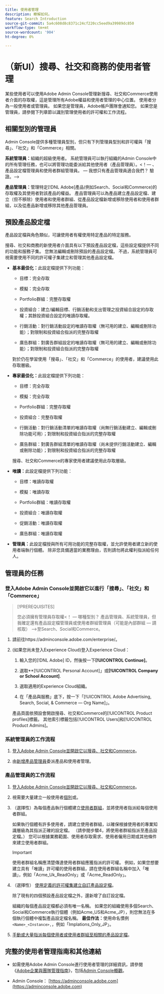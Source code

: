 ```yaml
---
title: 使用者管理
description: 瞭解如何。
feature: Search Introduction
source-git-commit: 5a4c608d8c8371c24cf220cc5eed9a39989dc850
workflow-type: tm+mt
source-wordcount: '904'
ht-degree: 0%

---
```


# （新UI）搜尋、社交和商務的使用者管理

某些使用者可以使用Adobe Admin Console管理新搜尋、社交和Commerce使用者介面的存取權，這是管理所有Adobe權益和使用者管理的中心位置。 使用者分為一般使用者或管理員。 如果您是管理員，Adobe帳戶團隊會通知您。 如果您是管理員，請參閱下列章節以識別管理使用者的許可權和工作流程。<!-- How can you see what your user role is, or will your Adobe Account Team tell you? -->

## 相關型別的管理員

Admin Console提供多種管理員型別，但只有下列管理員型別和許可權與「搜尋」、「社交」和「Commerce」相關。

**系統管理員：**&#x200B;組織的超級使用者。 系統管理員可以執行組織的Admin Console中的所有管理任務，也可以將管理功能委派給其他使用者（產品管理員）。&lt;！— 、產品設定檔管理員和使用者群組管理員。   — 我想只有產品管理員適合我們？  驗證。—>

**產品管理員：**&#x200B;管理特定[!DNL Adobe]產品(例如Search、Social和Commerce)的存取權及其使用者對該產品的權益。 產品管理員可以為產品建立產品設定檔、建立（但不移除）使用者和使用者群組、從產品設定檔新增或移除使用者和使用者群組，以及從產品新增或移除其他產品管理員。

<!--
**Product profile admin:** Manages assigned product profiles for individual products. A product profile admin can add (but not remove) users and user groups to the organization; add or remove users and user groups from product profiles; and assign or revoke permissions from product profiles. [I don't think this is applicable: and manage the product roles for product profiles.]

**User group admin:** Manages assigned user groups and their access rights. A user group admin can add or remove users from groups and add or remove user group admins from groups.
-->

## 預設產品設定檔

產品設定檔與角色類似，可讓使用者有權使用特定產品的特定服務。

搜尋、社交和商務的新使用者介面具有以下預設產品設定檔，這些設定檔提供不同的功能和服務子集。 您無法編輯或刪除預設的產品設定檔。 不過，系統管理員可視需要使用不同的許可權子集建立和管理其他產品設定檔。

* **基本最佳化：**&#x200B;此設定檔提供下列功能：

   * 目標：完全存取

   * 模擬：完全存取

   * Portfolio群組：完整存取權

   * 投資組合：建立/編輯目標、行銷活動和支出管理之投資組合設定的存取權；其餘投資組合設定的唯讀存取權。

   * 行銷活動：對行銷活動設定的唯讀存取權（無可用的建立、編輯或刪除功能）；對限制和投資組合指派的完整存取權<!-- Is that the correct wording? -->

   * 廣告群組：對廣告群組設定的唯讀存取權（無可用的建立、編輯或刪除功能）；對限制和投資組合指派的完整存取權<!-- Is that the correct wording? -->

  對於仍在學習使用「搜尋」、「社交」和「Commerce」的使用者，建議使用此存取層級。

* **專家最佳化：**&#x200B;此設定檔提供下列功能：

   * 目標：完全存取

   * 模擬：完全存取

   * Portfolio群組：完整存取權

   * 投資組合：完整存取權

   * 行銷活動：對行銷活動清單的唯讀存取權（尚無行銷活動建立、編輯或刪除功能可用）；對限制和投資組合指派的完整存取權<!-- Is that the correct wording? -->

   * 廣告群組：對廣告群組清單的唯讀存取權（尚未提供行銷活動建立、編輯或刪除功能）；對限制和投資組合指派的完整存取權<!-- Is that the correct wording? -->

  搜尋、社交和Commerce的專家使用者建議使用此存取層級。

* **唯讀：**&#x200B;此設定檔提供下列功能：

   * 目標：唯讀存取權

   * 模擬：唯讀存取

   * Portfolio群組：唯讀存取權

   * 投資組合：唯讀存取權

   * 促銷活動：唯讀存取權

   * 廣告群組：唯讀存取權

* **管理員：**&#x200B;此設定檔授與所有可用功能的完整存取權，並允許使用者建立新的使用者端執行個體。 除非您具備適當的業務理由，否則請勿將此權利指派給任何人。

<!-- Do I need to include this? If so, adjust wording as needed

## Product-specific instances

 -->

## 管理員的任務

### 登入Adobe Admin Console並開啟它以進行「搜尋」、「社交」和「Commerce」

>[!PREREQUISITES]
>
>您必須擁有管理員存取權&lt;！ — 哪種型別？ 產品管理員、系統管理員，但我確定還有產品設定檔管理員或使用者群組管理員（可能是內部群組 — 請核取） —>至Search、Social和Commerce。

1. 請前往https://adminconsole.adobe.com/enterprise/。

1. (如果您尚未登入Experience Cloud)登入Experience Cloud：

   1. 輸入您的[!DNL Adobe] ID，然後按一下&#x200B;**[!UICONTROL Continue]**。

   1. 選取**[!UICONTROL Personal Account]」或&#x200B;**[!UICONTROL Company or School Account]**.<!-- Will it necessarily be "Company or School Account?" -->

   1. 選取適用的Experience Cloud組織。

   1. 在「產品與服務」底下，按一下「[!UICONTROL Adobe Advertising, Search, Social, & Commerce — Org Name]」。

   產品頁面依預設會開啟搜尋、社交和Commerce的[!UICONTROL Product profiles]標籤。 其他索引標籤包括[!UICONTROL Users]和[!UICONTROL Product Admins]。

### 系統管理員的工作流程

1. [登入Adobe Admin Console並開啟它以搜尋、社交和Commerce](#open-admin-console)。

1. 由[新增產品管理員](https://helpx.adobe.com/enterprise/using/admin-roles.html#enterprise)委派產品和使用者管理。

<!-- what else? -->

### 產品管理員的工作流程

1. [登入Adobe Admin Console並開啟它以搜尋、社交和Commerce](#open-admin-console)。

1. 視需要大量建立一般使用者[個別](https://helpx.adobe.com/enterprise/using/manage-users-individually.html)或[](https://helpx.adobe.com/enterprise/using/bulk-upload-users.html)。

1. （選擇性）為每個產品執行個體建立[使用者群組](https://helpx.adobe.com/enterprise/using/user-groups.html)，並將使用者指派給每個使用者群組。

   如果執行個體有許多使用者，請建立使用者群組，以確保根據使用者的專業知識層級為其指派正確的設定檔。 （請參閱步驟4，將使用者群組指派至產品設定檔。） 您可以根據業務範圍、使用者存取需求、使用者僱用日期或其他條件來建立使用者群組。

   >[!IMPORTANT]
   >
   >使用者群組名稱應清楚傳達使用者群組應獲指派的許可權。 例如，如果您想要建立具有「唯讀」許可權的使用者群組，請在使用者群組名稱中加入「唯讀」，例如「Acme_Uk_ReadOnly」或「Acme_ReadOnly」。

1. （選擇性） [使用定義的許可權集建立自訂產品設定檔](https://helpx.adobe.com/enterprise/using/manage-product-profiles.html)。

   除了現有的四個預設產品設定檔之外，還新增了自訂設定檔。

   組織的每個產品設定檔都必須有唯一名稱。 如果您的組織使用多個Search、Social和Commerce執行個體（例如Acme_US和Acme_JP），則您無法在多個執行個體中複製產品設定檔名稱。 **最佳作法：**&#x200B;使用命名慣例`<Name>_<Instance>,`，例如「Implations_Only_JP」。

1. [手動或大量指派每個使用者或使用者群組至相關的產品設定檔](https://helpx.adobe.com/enterprise/using/manage-product-profiles.html)。

## 完整的使用者管理指南和其他連結

* 如需使用Adobe Admin Console進行使用者管理的詳細資訊，請參閱《[Adobe企業與團隊管理指南](https://helpx.adobe.com/enterprise/admin-guide.html)》，包括[Admin Console概觀](https://helpx.adobe.com/tw/enterprise/using/admin-console.html)。

* Admin Console： [https://adminconsole.adobe.com](https://adminconsole.adobe.com)
